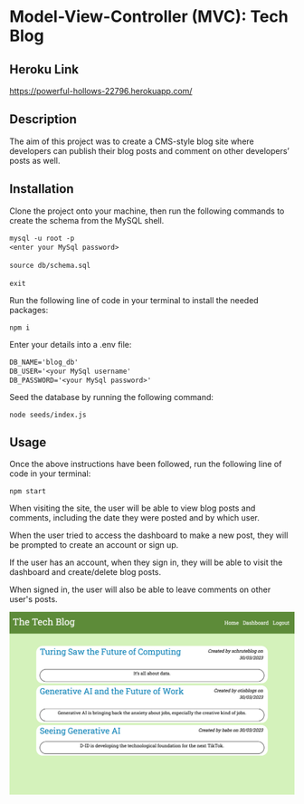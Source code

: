 # Model-View-Controller (MVC): Tech Blog

## Heroku Link

https://powerful-hollows-22796.herokuapp.com/

## Description

The aim of this project was to create a CMS-style blog site where developers can publish their blog posts and comment on other developers’ posts as well.

## Installation

Clone the project onto your machine, then run the following commands to create the schema from the MySQL shell.

```
mysql -u root -p
<enter your MySql password>

source db/schema.sql

exit
```

Run the following line of code in your terminal to install the needed packages:

```
npm i
```

Enter your details into a .env file:

```
DB_NAME='blog_db'
DB_USER='<your MySql username'
DB_PASSWORD='<your MySql password>'
```

Seed the database by running the following command:

```
node seeds/index.js
```

## Usage 

Once the above instructions have been followed, run the following line of code in your terminal:

```
npm start
```

When visiting the site, the user will be able to view blog posts and comments, including the date they were posted and by which user.

When the user tried to access the dashboard to make a new post, they will be prompted to create an account or sign up. 

If the user has an account, when they sign in, they will be able to visit the dashboard and create/delete blog posts. 

When signed in, the user will also be able to leave comments on other user's posts. 

![screenshot](public/images/tech_blog.png?raw=true "screenshot")
